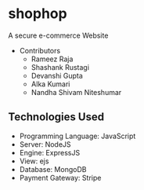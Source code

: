 # shophop
A secure e-commerce Website

- Contributors
  - Rameez Raja
  - Shashank Rustagi
  - Devanshi Gupta
  - Alka Kumari
  - Nandha Shivam Niteshumar
  
 ## Technologies Used
  - Programming Language: JavaScript
  - Server: NodeJS
  - Engine: ExpressJS
  - View: ejs
  - Database: MongoDB
  - Payment Gateway: Stripe
